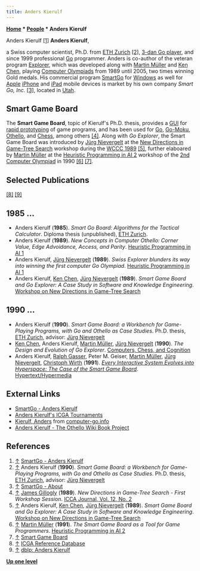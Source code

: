 ```yaml
---
title: Anders Kierulf
---
```

**[Home](Home "Home") * [People](People "People") * Anders Kierulf**

[](http://www.smartgo.com/anders.html) Anders Kierulf <a id="cite-note-1" href="#cite-ref-1">[1]</a>
**Anders Kierulf**,

a Swiss computer scientist, Ph.D. from [ETH Zurich](ETH_Zurich "ETH Zurich") <a id="cite-note-2" href="#cite-ref-2">[2]</a>, [3-dan Go player](https://en.wikipedia.org/wiki/Go_ranks_and_ratings), and since 1999 professional [Go](Go "Go") programmer. Anders is co-author of the veteran program [Explorer](https://www.game-ai-forum.org/icga-tournaments/program.php?id=144), which was developed along with [Martin Müller](Martin_M%C3%BCller "Martin Müller") and [Ken Chen](Keh-Hsun_Chen "Keh-Hsun Chen"), playing [Computer Olympiads](Computer_Olympiad "Computer Olympiad") from 1989 until 2005, two times winning Gold medals. His commercial program [SmartGo](https://www.game-ai-forum.org/icga-tournaments/program.php?id=140) for [Windows](Windows "Windows") as well for [Apple](index.php?title=Apple&action=edit&redlink=1 "Apple (page does not exist)") [iPhone](index.php?title=IPhone&action=edit&redlink=1 "IPhone (page does not exist)") and [iPad](index.php?title=IPad&action=edit&redlink=1 "IPad (page does not exist)") mobile devices is market by his own company *Smart Go, Inc.* <a id="cite-note-3" href="#cite-ref-3">[3]</a>, located in [Utah](https://en.wikipedia.org/wiki/Utah).

## Smart Game Board

The **Smart Game Board**, topic of Kierulf's Ph.D. thesis, provides a [GUI](GUI "GUI") for [rapid prototyping](https://en.wikipedia.org/wiki/Rapid_prototyping) of game programs, and has been used for [Go](Go "Go"), [Go-Moku](index.php?title=Gomoku&action=edit&redlink=1 "Gomoku (page does not exist)"), [Othello](Othello "Othello"), and [Chess](Chess "Chess"), among others <a id="cite-note-4" href="#cite-ref-4">[4]</a>. Along with *Go Explorer*, the Smart Game Board was introduced by [Jürg Nievergelt](J%C3%BCrg_Nievergelt "Jürg Nievergelt") at the [New Directions in Game-Tree Search](WCCC_1989#Workshop "WCCC 1989") workshop during the [WCCC 1989](WCCC_1989 "WCCC 1989") <a id="cite-note-5" href="#cite-ref-5">[5]</a>, further elaboared by [Martin Müller](Martin_M%C3%BCller "Martin Müller") at the [Heuristic Programming in AI 2](2nd_Computer_Olympiad#Workshop "2nd Computer Olympiad") workshop of the [2nd Computer Olympiad](2nd_Computer_Olympiad "2nd Computer Olympiad") in 1990 <a id="cite-note-6" href="#cite-ref-6">[6]</a> <a id="cite-note-7" href="#cite-ref-7">[7]</a>.

## Selected Publications

<a id="cite-note-8" href="#cite-ref-8">[8]</a> <a id="cite-note-9" href="#cite-ref-9">[9]</a>

## 1985 ...

- Anders Kierulf (**1985**). *Smart Go Board: Algorithms for the Tactical Calculator*. Diploma thesis (unpublished), [ETH Zurich](ETH_Zurich "ETH Zurich").
- Anders Kierulf (**1989**). *New Concepts in Computer Othello: Corner Value, Edge Advoidance, Access, and Parity*. [Heuristic Programming in AI 1](1st_Computer_Olympiad#Workshop "1st Computer Olympiad")
- Anders Kierulf, [Jürg Nievergelt](J%C3%BCrg_Nievergelt "Jürg Nievergelt") (**1989**). *Swiss Explorer blunders its way into winning the first computer Go Olympiad*. [Heuristic Programming in AI 1](1st_Computer_Olympiad#Workshop "1st Computer Olympiad")
- Anders Kierulf, [Ken Chen](Keh-Hsun_Chen "Keh-Hsun Chen"), [Jürg Nievergelt](J%C3%BCrg_Nievergelt "Jürg Nievergelt") (**1989**). *Smart Game Board and Go Explorer: A Case Study in Software and Knowledge Engineering*. [Workshop on New Directions in Game-Tree Search](WCCC_1989#Workshop "WCCC 1989")

## 1990 ...

- Anders Kierulf (**1990**). *Smart Game Board: a Workbench for Game-Playing Programs, with Go and Othello as Case Studies*. Ph.D. thesis, [ETH Zurich](ETH_Zurich "ETH Zurich"), advisor: [Jürg Nievergelt](J%C3%BCrg_Nievergelt "Jürg Nievergelt")
- [Ken Chen](Keh-Hsun_Chen "Keh-Hsun Chen"), Anders Kierulf, [Martin Müller](Martin_M%C3%BCller "Martin Müller"), [Jürg Nievergelt](J%C3%BCrg_Nievergelt "Jürg Nievergelt") (**1990**). *The Design and Evolution of Go Explorer*. [Computers, Chess, and Cognition](Computers,_Chess,_and_Cognition "Computers, Chess, and Cognition")
- Anders Kierulf, [Ralph Gasser](Ralph_Gasser "Ralph Gasser"), Peter M. Geiser, [Martin Müller](Martin_M%C3%BCller "Martin Müller"), [Jürg Nievergelt](J%C3%BCrg_Nievergelt "Jürg Nievergelt"), [Christoph Wirth](Christoph_Wirth "Christoph Wirth") (**1991**). *[Every Interactive System Evolves into Hyperspace: The Case of the Smart Game Board](https://link.springer.com/chapter/10.1007/978-3-642-76698-5_16)*. [Hypertext/Hypermedia](https://dblp.uni-trier.de/db/conf/him/him1991.html)

## External Links

- [SmartGo - Anders Kierulf](http://www.smartgo.com/anders.html)
- [Anders Kierulf's ICGA Tournaments](https://www.game-ai-forum.org/icga-tournaments/person.php?id=150)
- [Kierulf, Anders](http://www.computer-go.info/db/operson.php?a=Kierulf%2C+Anders) from [computer-go.info](http://www.computer-go.info/)
- [Anders Kierulf - The Othello Wiki Book Project](http://www.othello.dk/book/index.php/Anders_Kierulf)

## References

1. <a id="cite-ref-1" href="#cite-note-1">↑</a> [SmartGo - Anders Kierulf](http://www.smartgo.com/anders.html)
1. <a id="cite-ref-2" href="#cite-note-2">↑</a> Anders Kierulf (**1990**). *Smart Game Board: a Workbench for Game-Playing Programs, with Go and Othello as Case Studies*. Ph.D. thesis, [ETH Zurich](ETH_Zurich "ETH Zurich"), advisor: [Jürg Nievergelt](J%C3%BCrg_Nievergelt "Jürg Nievergelt")
1. <a id="cite-ref-3" href="#cite-note-3">↑</a> [SmartGo - About](http://www.smartgo.com/about.html)
1. <a id="cite-ref-4" href="#cite-note-4">↑</a> [James Gillogly](James_Gillogly "James Gillogly") (**1989**). *New Directions in Game-Tree Search - First Workshop Session*. [ICCA Journal, Vol. 12, No. 2](ICGA_Journal#12_2 "ICGA Journal")
1. <a id="cite-ref-5" href="#cite-note-5">↑</a> Anders Kierulf, [Ken Chen](Keh-Hsun_Chen "Keh-Hsun Chen"), [Jürg Nievergelt](J%C3%BCrg_Nievergelt "Jürg Nievergelt") (**1989**). *Smart Game Board and Go Explorer: A Case Study in Software and Knowledge Engineering*. [Workshop on New Directions in Game-Tree Search](WCCC_1989#Workshop "WCCC 1989")
1. <a id="cite-ref-6" href="#cite-note-6">↑</a> [Martin Müller](Martin_M%C3%BCller "Martin Müller") (**1991**). *The Smart Game Board as a Tool for Game Programmers*. [Heuristic Programming in AI 2](2nd_Computer_Olympiad#Workshop "2nd Computer Olympiad")
1. <a id="cite-ref-7" href="#cite-note-7">↑</a> [Smart Game Board](https://webdocs.cs.ualberta.ca/~mmueller/cgo/sgb.html)
1. <a id="cite-ref-8" href="#cite-note-8">↑</a> [ICGA Reference Database](ICGA_Journal#RefDB "ICGA Journal")
1. <a id="cite-ref-9" href="#cite-note-9">↑</a> [dblp: Anders Kierulf](https://dblp.uni-trier.de/pers/hd/k/Kierulf:Anders)

**[Up one level](People "People")**

